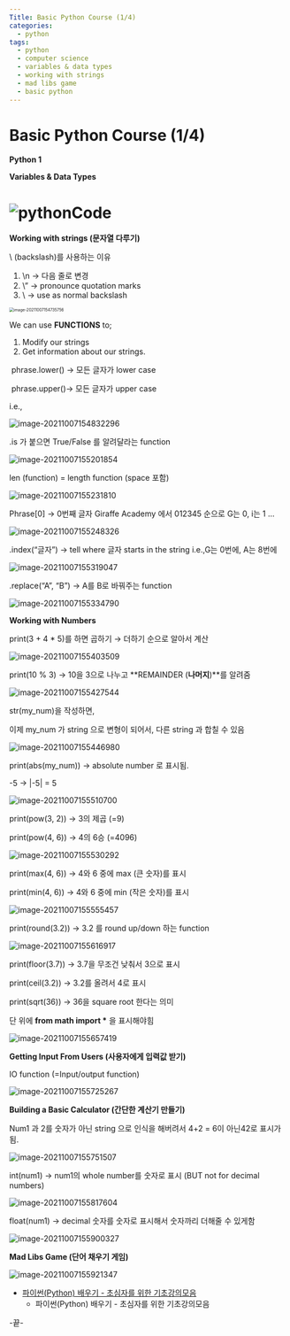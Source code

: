 ```yaml
---
Title: Basic Python Course (1/4)
categories:
  - python
tags:
  - python
  - computer science
  - variables & data types
  - working with strings
  - mad libs game
  - basic python
---
```




# Basic Python Course (1/4)

**Python 1**



**Variables & Data Types**

![pythonCode](/images/2021-10-07-pythonprac/image-20211007154249367.png)
=======



**Working with strings (문자열 다루기)**

\ (backslash)를 사용하는 이유

1. \n → 다음 줄로 변경
2. \” → pronounce quotation marks
3. \ → use as normal backslash

<img src="../images/2021-10-07-pythonprac/image-20211007154735756.png" alt="image-20211007154735756" style="zoom:50%;" />

We can use **FUNCTIONS** to;

1. Modify our strings
2. Get information about our strings.



​	phrase.lower() → 모든 글자가 lower case

​	phrase.upper()→ 모든 글자가 upper case

i.e.,

![image-20211007154832296](../images/2021-10-07-pythonprac/image-20211007154832296.png)

.is 가 붙으면 True/False 를 알려달라는 function

![image-20211007155201854](../images/2021-10-07-pythonprac/image-20211007155201854.png)


len (function) = length function (space 포함)

![image-20211007155231810](../images/2021-10-07-pythonprac/image-20211007155231810.png)

Phrase[0] → 0번째 글자
Giraffe Academy 에서 012345 순으로 G는 0, i는 1 …

![image-20211007155248326](../images/2021-10-07-pythonprac/image-20211007155248326.png)

.index(“글자”) → tell where 글자 starts in the string
i.e.,G는 0번에, A는 8번에

![image-20211007155319047](../images/2021-10-07-pythonprac/image-20211007155319047.png)


.replace(“A”, “B”) → A를  B로 바꿔주는 function

![image-20211007155334790](../images/2021-10-07-pythonprac/image-20211007155334790.png)



**Working with Numbers**



print(3 + 4 * 5)를 하면 곱하기 → 더하기 순으로 알아서 계산

![image-20211007155403509](../images/2021-10-07-pythonprac/image-20211007155403509.png)

print(10 % 3) → 10을 3으로 나누고 **REMAINDER (****나머지****)**를 알려줌

![image-20211007155427544](../images/2021-10-07-pythonprac/image-20211007155427544.png)

str(my_num)을 작성하면,

이제  my_num 가 string 으로 변형이 되어서, 다른 string 과 합칠 수 있음

![image-20211007155446980](../images/2021-10-07-pythonprac/image-20211007155446980.png)

print(abs(my_num)) → absolute number 로 표시됨.

-5 → |-5| = 5

![image-20211007155510700](../images/2021-10-07-pythonprac/image-20211007155510700.png)

print(pow(3, 2)) → 3의 제곱 (=9)

print(pow(4, 6)) → 4의 6승 (=4096)

![image-20211007155530292](../images/2021-10-07-pythonprac/image-20211007155530292.png)

print(max(4, 6)) → 4와 6 중에 max (큰 숫자)를 표시

print(min(4, 6)) → 4와 6 중에 min (작은 숫자)를 표시

![image-20211007155555457](../images/2021-10-07-pythonprac/image-20211007155555457.png)

print(round(3.2)) → 3.2 를 round up/down 하는 function

![image-20211007155616917](../images/2021-10-07-pythonprac/image-20211007155616917.png)

print(floor(3.7)) → 3.7을 무조건 낮춰서 3으로 표시

print(ceil(3.2)) → 3.2를 올려서 4로 표시

print(sqrt(36)) → 36을 square root 한다는 의미

단 위에 **from math import \*** 을 표시해야힘

![image-20211007155657419](../images/2021-10-07-pythonprac/image-20211007155657419.png)



**Getting Input From Users (사용자에게 입력값 받기)**

IO function (=Input/output function)

![image-20211007155725267](../images/2021-10-07-pythonprac/image-20211007155725267.png)





**Building a Basic Calculator (간단한 계산기 만들기)**

Num1 과 2를 숫자가 아닌 string 으로 인식을 해버려서 4+2 = 6이 아닌42로 표시가 됨.

![image-20211007155751507](../images/2021-10-07-pythonprac/image-20211007155751507.png)

int(num1) → num1의 whole number를 숫자로 표시 (BUT not for decimal numbers)

![image-20211007155817604](../images/2021-10-07-pythonprac/image-20211007155817604.png)

float(num1) → decimal 숫자를 숫자로 표시해서 숫자까리 더해줄 수 있게함

![image-20211007155900327](../images/2021-10-07-pythonprac/image-20211007155900327.png)



**Mad Libs Game (단어 채우기 게임)**

![image-20211007155921347](../images/2021-10-07-pythonprac/image-20211007155921347.png)




* [파이썬(Python) 배우기 - 초심자를 위한 기초강의모음](https://www.youtube.com/watch?v=rfscVS0vtbw)
  * 파이썬(Python) 배우기 - 초심자를 위한 기초강의모음

-끝-
